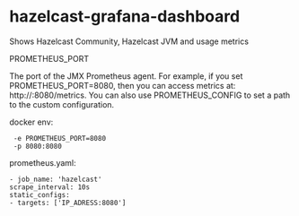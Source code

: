 # hazelcast-grafana-dashboard
Shows Hazelcast Community, Hazelcast JVM and usage metrics

PROMETHEUS_PORT

The port of the JMX Prometheus agent. For example, if you set PROMETHEUS_PORT=8080, then you can access metrics at: http://<hostname>:8080/metrics. You can also use PROMETHEUS_CONFIG to set a path to the custom configuration.

docker env:
```
 -e PROMETHEUS_PORT=8080
 -p 8080:8080 
 ```
prometheus.yaml:
```
- job_name: 'hazelcast'
scrape_interval: 10s
static_configs:
- targets: ['IP_ADRESS:8080']
``` 
